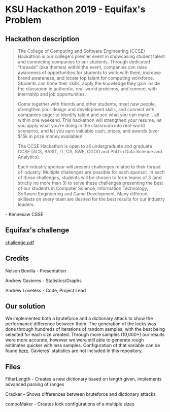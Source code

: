 # KSU Hackathon 2019 - Equifax's Problem

## Hackathon description

>The College of Computing and Software Engineering (CCSE) Hackathon is our college's premier event in showcasing student talent and connecting companies to our students. Through dedicated "threads" (aka themes) within the event, companies can raise awareness of opportunities for students to work with them, increase brand awareness, and locate top talent for computing workforce. Students can hone their skills, apply the knowledge they gain inside the classroom in authentic, real-world problems, and connect with internship and job opportunities.
>
>Come together with friends and other students, meet new people, strengthen your design and development skills, and connect with companies eager to identify talent and see what you can make… all within one weekend. This hackathon will strengthen your resume, let you apply what you’re doing in the classroom into real-world scenarios, and let you earn valuable cash, prizes, and awards (over $15k in prize money available)!
>
>The CCSE Hackathon is open to all undergraduate and graduate CCSE (ACS, BASIT, IT, CS, SWE, CGDD and PhD in Data Science and Analytics).
>
>Each industry sponsor will present challenges related to their thread of industry. Multiple challenges are possible for each sponsor. In each of these challenges, students will be chosen to form teams of 3 (and strictly no more than 3) to solve these challenges presenting the best of our students in Computer Science, Information Technology, Software Engineering and Game Development. Many different skillsets on every team are desired for the best results for our industry leaders.

\- Kennesaw CSSE 

## Equifax's challenge
[challenge.pdf](https://github.com/ajloveless/hackathon/blob/master/challenge.pdf)

## Credits

Nelson Bonilla - Presentation

Andrew Gavieres - Statistics/Graphs

Andrew Loveless - Code, Project Lead


## Our solution
We implemented both a bruteforce and a dictionary attack to show the performance difference between them. The generation of the locks was done through hundreds of iterations of random samples, with the best being selected for each size created. Through more samples (10,000+) our results were more accurate, however we were still able to generate rough estimates quicker with less samples. Configuration of that variable can be found [here](https://github.com/ajloveless/hackathon/blob/master/comboMaker.java#L22). Gavieres' statistics are not included in this repository.

## Files

FilterLength - Creates a new dictionary based on length given, implements advanced parsing of ranges

Cracker - Shows differences between bruteforce and dictionary attacks

comboMaker - Creates lock configurations of a multiple sizes
